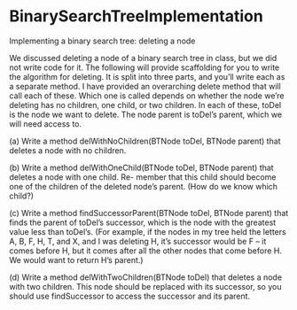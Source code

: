 # BinarySearchTreeImplementation


Implementing a binary search tree: deleting a node 

We discussed deleting a node of a binary search tree in class, but we did not write code for it. 
The following will provide scaffolding for you to write the algorithm for deleting.
It is split into three parts, and you’ll write each as a separate method. 
I have provided an overarching delete method that will call each of these. 
Which one is called depends on whether the node we’re deleting has no children, one child, or two children.
In each of these, toDel is the node we want to delete. The node parent is toDel’s parent, which we will need access to.

(a) Write a method delWithNoChildren(BTNode toDel, BTNode parent) that deletes a node with no children.

(b) Write a method delWithOneChild(BTNode toDel, BTNode parent) that deletes a node with one child. 
Re- member that this child should become one of the children of the deleted node’s parent. 
(How do we know which child?)

(c) Write a method findSuccessorParent(BTNode toDel, BTNode parent) that finds the parent of toDel’s successor,
which is the node with the greatest value less than toDel’s. 
(For example, if the nodes in my tree held the letters A, B, F, H, T, and X, and I was deleting H, it’s successor would be F – it comes before H, 
but it comes after all the other nodes that come before H. We would want to return H’s parent.)

(d) Write a method delWithTwoChildren(BTNode toDel) that deletes a node with two children. 
This node should be replaced with its successor, so you should use findSuccessor to access the successor and its parent.
